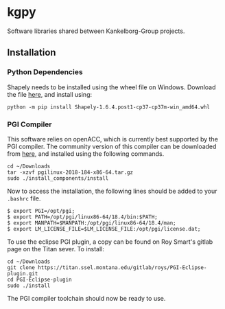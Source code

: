 # kgpy

Software libraries shared between Kankelborg-Group projects.

## Installation

### Python Dependencies
Shapely needs to be installed using the wheel file on Windows.
Download the file [here](https://www.lfd.uci.edu/~gohlke/pythonlibs/#shapely), and install using:
```
python -m pip install Shapely-1.6.4.post1-cp37-cp37m-win_amd64.whl
```

### PGI Compiler
This software relies on openACC, which is currently best supported by the PGI compiler.
The community version of this compiler can be downloaded from [here](https://www.pgroup.com/products/community.htm]), and installed using the following commands.
```
cd ~/Downloads
tar -xzvf pgilinux-2018-184-x86-64.tar.gz
sudo ./install_components/install
```
Now to access the installation, the following lines should be added to your `.bashrc` file.
```
$ export PGI=/opt/pgi;
$ export PATH=/opt/pgi/linux86-64/18.4/bin:$PATH;
$ export MANPATH=$MANPATH:/opt/pgi/linux86-64/18.4/man;
$ export LM_LICENSE_FILE=$LM_LICENSE_FILE:/opt/pgi/license.dat; 
```
To use the eclipse PGI plugin, a copy can be found on Roy Smart's gitlab page on the Titan sever.
To install:
```
cd ~/Downloads
git clone https://titan.ssel.montana.edu/gitlab/roys/PGI-Eclipse-plugin.git
cd PGI-Eclipse-plugin
sudo ./install
```
The PGI compiler toolchain should now be ready to use.
